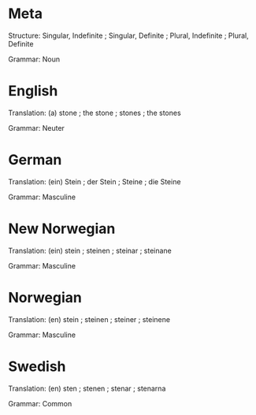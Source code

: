 Meta
====

Structure: Singular, Indefinite ; Singular, Definite ; Plural, Indefinite ; Plural, Definite

Grammar:   Noun



English
=======

Translation: (a) stone ; the stone ; stones ; the stones

Grammar:     Neuter



German
======

Translation: (ein) Stein ; der Stein ; Steine ; die Steine

Grammar:     Masculine



New Norwegian
=============

Translation: (ein) stein ; steinen ; steinar ; steinane

Grammar:     Masculine



Norwegian
=========

Translation: (en) stein ; steinen ; steiner ; steinene

Grammar:     Masculine



Swedish
=======

Translation: (en) sten ; stenen ; stenar ; stenarna

Grammar:     Common
